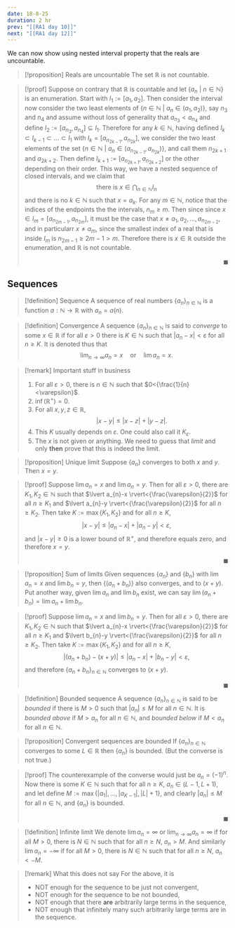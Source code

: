 ```yaml
---
date: 18-8-25
duration: 2 hr
prev: "[[RA1 day 10]]"
next: "[[RA1 day 12]]"
---
```

We can now show using nested interval property that the reals are uncountable.
>[!proposition] Reals are uncountable
> The set $\mathbb{R}$ is not countable.

>[!proof]
> Suppose on contrary that $\mathbb{R}$ is countable and let $\{ a_{n}\ |\ n\in \mathbb{N} \}$ is an enumeration. Start with $I_{1}:=[a_{1},a_{2}]$. Then consider the interval now consider the two least elements of $\{ n\in \mathbb{N}\ |\ a_{n}\in (a_{1},a_{2}) \}$, say $n_{3}$ and $n_{4}$ and assume without loss of generality that $a_{n_{3}}<a_{n_{4}}$ and define $I_{2}:=[a_{n_{3}},a_{n_{4}}]\subseteq I_{1}$. 
> Therefore for any $k\in \mathbb{N}$, having defined $I_{k}\subset I_{k-1}\subset\dots \subset I_{1}$ with $I_{k}=[a_{n_{2k-1}},a_{n_{2k}}]$, we consider the two least elements of the set $\{ n\in \mathbb{N}\ |\ a_{n}\in(a_{n_{2k-1}},a_{n_{2k}}) \}$, and call them $n_{2k+1}$ and $a_{2k+2}$. Then define $I_{k+1}:=[a_{n_{2k+1}},a_{n_{2k+2}}]$ or the other depending on their order. This way, we have a nested sequence of closed intervals, and we claim that $$  \text{there is }x\in \bigcap _{n\in \mathbb{N}}I_{n}  $$ and there is no $k\in \mathbb{N}$ such that $x=a_{k}$.
> For any $m\in \mathbb{N}$, notice that the indices of the endpoints the the intervals, $n_{m}≥m$. Then since since $x\in I_{m}=[a_{n_{2m-1}},a_{n_{2m}}]$, it must be the case that $x\ne a_{1},a_{2},\dots,a_{n_{2m-2}}$, and in particularr $x\ne a_{m}$, since the smallest index of a real that is inside $I_{m}$ is $n_{2m-1}≥2m-1>m$. Therefore there is $x\in \mathbb{R}$ outside the enumeration, and $\mathbb{R}$ is not countable. <p align="Right">$\blacksquare$</p>


## Sequences
>[!definition] Sequence
> A sequence of real numbers $\{ a_{n} \}_{n\in \mathbb{N}}$ is a function $a:\mathbb{N}\to \mathbb{R}$ with $a_{n}=a(n)$.

>[!definition] Convergence
> A sequence $\{ a_{n} \}_{n\in \mathbb{N}}$ is said to *converge* to some $x\in \mathbb{R}$ if for all $\varepsilon>0$ there is $K\in \mathbb{N}$ such that  $\lvert a_{n}-x \rvert<\varepsilon$ for all $n≥K$. It is denoted thus that $$  \lim_{ n \to \infty } a_{n}=x \quad\text{or}\quad\lim a_{n}=x.  $$

>[!remark] Important stuff in business
>1. For all $\varepsilon>0$, there is $n\in \mathbb{N}$ such that $0<{\frac{1}{n}<\varepsilon}$.
>2. $\inf(\mathbb{R}^+)=0$.
>3. For all $x,y,z\in \mathbb{R}$, $$  \lvert x-y \rvert ≤ \lvert x-z \rvert + \lvert y-z \rvert .  $$
>4. This $K$ usually depends on $\varepsilon$. One could also call it $K_{\varepsilon}$.
>5. The $x$ is not given or anything. We need to guess that *limit* and only **then** prove that this is indeed the limit.

>[!proposition] Unique limit
> Suppose $\{ a_{n} \}$ converges to both $x$ and $y$. Then $x=y$.

>[!proof]
> Suppose $\lim a_{n}=x$ and $\lim a_{n}=y$. Then for all $\varepsilon>0$, there are $K_{1},K_{2}\in \mathbb{N}$ such that $\lvert a_{n}-x \rvert<{\frac{\varepsilon}{2}}$ for all $n≥K_{1}$ and $\lvert a_{n}-y \rvert<{\frac{\varepsilon}{2}}$ for all $n≥K_{2}$. Then take $K:=\max\{ K_{1},K_{2} \}$ and for all $n≥K$, $$  \lvert x-y \rvert ≤ \lvert a_{n}-x \rvert +\lvert a_{n}-y \rvert <\varepsilon,  $$ and $\lvert x-y \rvert≥0$ is a lower bound of $\mathbb{R}^+$, and therefore equals zero, and therefore $x=y$. <p align="Right">$\blacksquare$</p>
 
>[!proposition] Sum of limits
> Given sequences $\{ a_{n} \}$ and $\{ b_{n} \}$ with $\lim a_{n}=x$ and $\lim b_{n}=y$, then $\{ (a_{n}+b_{n}) \}$ also converges, and to $(x+y)$. Put another way, given $\lim a_{n}$ and $\lim b_{n}$ exist, we can say $\lim (a_{n}+b_{n})=\lim a_{n}+\lim b_{n}$.

>[!proof]
> Suppose $\lim a_{n}=x$ and $\lim b_{n}=y$. Then for all $\varepsilon>0$, there are $K_{1},K_{2}\in \mathbb{N}$ such that $\lvert a_{n}-x \rvert<{\frac{\varepsilon}{2}}$ for all $n≥K_{1}$ and $\lvert b_{n}-y \rvert<{\frac{\varepsilon}{2}}$ for all $n≥K_{2}$. Then take $K:=\max\{ K_{1},K_{2} \}$ and for all $n≥K$, $$  \lvert (a_{n}+b_{n})-(x+y) \rvert ≤ \lvert a_{n}-x \rvert +\lvert b_{n}-y \rvert <\varepsilon,  $$ and therefore $\{ a_{n}+b_{n} \}_{n\in \mathbb{N}}$ converges to $(x+y)$. <p align="Right">$\blacksquare$</p>

>[!definition] Bounded sequence
> A sequence $\{ a_{n} \}_{n\in \mathbb{N}}$ is said to be *bounded* if there is $M>0$ such that $\lvert a_{n} \rvert≤M$ for all $n\in \mathbb{N}$.
> It is *bounded above* if $M>a_{n}$ for all $n\in \mathbb{N}$, and *bounded below* if $M<a_{n}$ for all $n\in \mathbb{N}$.

>[!proposition] Convergent sequences are bounded
> If $\{ a_{n} \}_{n\in \mathbb{N}}$ converges to some $L\in \mathbb{R}$ then $\{ a_{n} \}$ is bounded. (But the converse is not true.)

>[!proof]
> The counterexample of the converse would just be $a_{n}=(-1)^n$. 
> Now there is some $K\in \mathbb{N}$ such that for all $n≥K$, $a_{n}\in(L-1,L+1)$, and let define $M:=\max\{ |a_{1}|,\dots,|a_{K-1}|,|L|+1 \}$, and clearly $|a_{n}|≤M$ for all $n\in \mathbb{N}$, and $\{ a_{n} \}$ is bounded. <p align="Right">$\blacksquare$</p>

>[!definition] Infinite limit
> We denote $\lim a_{n}=\infty$ or $\lim_{ n \to \infty }a_{n}=\infty$ if for all $M>0$, there is $N\in \mathbb{N}$ such that for all $n≥N$, $a_{n}>M$.
> And similarly $\lim a_{n}=-\infty$ if for all $M>0$, there is $N\in \mathbb{N}$ such that for all $n≥N$, $a_{n}<-M$.

>[!remark] What this does not say
>For the above, it is 
>- NOT enough for the sequence to be just not convergent,
>- NOT enough for the sequence to be not bounded,
>- NOT enough that there **are** arbitrarily large terms in the sequence, 
>- NOT enough that infinitely many such arbitrarily large terms are in the sequence.